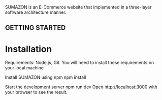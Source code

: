 SUMAZON is an E-Commerce website that implemented in a three-layer software architecture manner.

## GETTING STARTED

# Installation

Requirements: Node.js, Git. You will need to install these requirements on your local machine

Install SUMAZON using npm
npm install

Start the development server
npm run dev
Open [http://localhost:3000](http://localhost:3000) with your browser to see the result.
